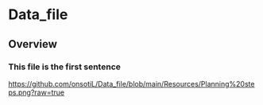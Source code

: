 # Data_file
## Overview
### This file is the first sentence
https://github.com/onsotiL/Data_file/blob/main/Resources/Planning%20steps.png?raw=true
